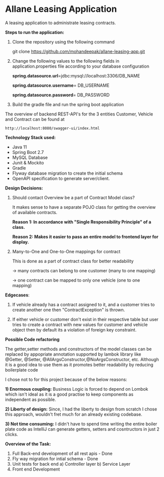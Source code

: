 # Allane Leasing Application
A leasing application to administrate leasing contracts.

**Steps to run the application:**

1) Clone the repository using the following command

   git clone https://github.com/mohandeepak/allane-leasing-app.git

2) Change the following values to the following fields in application.properties file according to your database configuration

    **spring.datasource.url**=jdbc:mysql://localhost:3306/DB_NAME
    
    **spring.datasource.username**= DB_USERNAME
    
    **spring.datasource.password**= DB_PASSWORD

3) Build the gradle file and run the spring boot application 

The overview of backend REST-API's for the 3 entities Customer, Vehicle and Contract can be found at 

    http://localhost:8080/swagger-ui/index.html


**Technology Stack used:**
* Java 11
* Spring Boot  2.7
* MySQL Database
* Junit & Mockito
* Gradle
* Flyway database migration to create the initial schema
* OpenAPI specification to generate server/client.

**Design Decisions:**
1) Should contact Overview be a part of Contract Model class?

   It makes sense to have a separate POJO class for getting the overview of available contracts.
    
    **Reason 1: In accordance with "Single Responsibility Principle" of a class.**
    
    **Reason 2: Makes it easier to pass an entire model to frontend layer for display.**
    
2) Many-to-One and One-to-One mappings for contract 
    
    This is done as a part of contract class for better readability
    
    -> many contracts can belong to one customer (many to one mapping)
    
    -> one contract can be mapped to only one vehicle  (one to one mapping)
    
**Edgecases**:

1) If vehicle already has a contract assigned to it, and a customer 
tries to create another one  then "ContractException" is thrown.

2) If either vehicle or customer don't exist in their respective table
but user tries to create a contract with new values for customer
and vehicle object then by default its a violation of foreign key constraint.

**Possible Code refactoring**

The getter,setter methods and constructors of the model classes can be replaced by appopriate
annotation supported by lambok library like @Getter, @Setter, @AllArgsConstructor,@NoArgsConstructor, etc.
Although it is a good idea to use them as it promotes better readability by reducing boilerplate code

I chose not to for this project because of the below reasons:

**1) Enormous coupling:**
Business Logic is forced to depend on Lombok which isn't ideal as it 
is a good practise to keep components as independent as possible.

**2) Liberty of design:**
Since, I had the liberty to design from scratch I chose this approach,
wouldn't fret much for an already existing codebase.

**3) Not time consuming:** 
I didn't have to spend time writing the entire boiler plate code as 
IntelliJ can generate getters, setters and cosntructors in just 2 clicks.


**Overview of the Task:**

1) Full Back-end development of all rest apis - Done
2) Fly way migration for intial schema - Done
3) Unit tests for back end
    a) Controller layer
    b) Service Layer
4) Front end Development
    
    
 
   